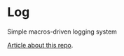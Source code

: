 # Log
Simple macros-driven logging system

[Article about this repo](https://community.intersystems.com/post/logging-using-macros-intersystems-cach%C3%A9).
